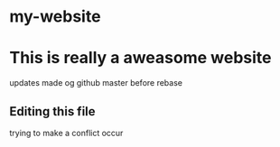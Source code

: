 # my-website

# This is really a aweasome website
updates made og github master before rebase
## Editing this file
trying to make a conflict occur
